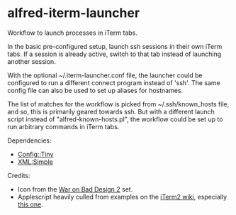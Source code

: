 alfred-iterm-launcher
=====================

Workflow to launch processes in iTerm tabs.

In the basic pre-configured setup, launch ssh sessions in their own iTerm
tabs.  If a session is already active, switch to that tab instead of
launching another session.

With the optional ~/.iterm-launcher.conf file, the launcher could be configured
to run a different connect program instead of 'ssh'.  The same config file can
also be used to set up aliases for hostnames.

The list of matches for the workflow is picked from ~/.ssh/known\_hosts file,
and so, this is primarily geared towards ssh.  But with a different launch
script instead of "alfred-known-hosts.pl", the workflow could be set up to run
arbitrary commands in iTerm tabs.

Dependencies:

- [Config::Tiny](https://metacpan.org/pod/Config::Tiny)
- [XML:Simple](https://metacpan.org/pod/XML::Simple)

Credits:

- Icon from the [War on Bad Design 2](http://www.iconarchive.com/show/war-on-bad-design-2-icons-by-icondesigner.net/WoBD-Terminal-icon.html) set.
- Applescript heavily culled from examples on the [iTerm2 wiki](http://code.google.com/p/iterm2/wiki/AppleScript), especially [this one](http://alexwlchan.dreamwidth.org/958.html).
